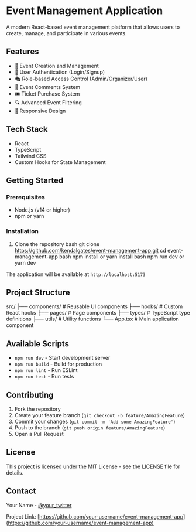 # Event Management Application

A modern React-based event management platform that allows users to create, manage, and participate in various events.

## Features

- 🎫 Event Creation and Management
- 👥 User Authentication (Login/Signup)
- 🎭 Role-based Access Control (Admin/Organizer/User)
- 💬 Event Comments System
- 🎟️ Ticket Purchase System
- 🔍 Advanced Event Filtering
- 📱 Responsive Design

## Tech Stack

- React
- TypeScript
- Tailwind CSS
- Custom Hooks for State Management

## Getting Started

### Prerequisites

- Node.js (v14 or higher)
- npm or yarn

### Installation

1. Clone the repository
   bash
   git clone https://github.com/kendalgates/event-management-app.git
   cd event-management-app
   bash
   npm install
   or
   yarn install
   bash
   npm run dev
   or
   yarn dev

The application will be available at `http://localhost:5173`

## Project Structure

src/
├── components/ # Reusable UI components
├── hooks/ # Custom React hooks
├── pages/ # Page components
├── types/ # TypeScript type definitions
├── utils/ # Utility functions
└── App.tsx # Main application component

## Available Scripts

- `npm run dev` - Start development server
- `npm run build` - Build for production
- `npm run lint` - Run ESLint
- `npm run test` - Run tests

## Contributing

1. Fork the repository
2. Create your feature branch (`git checkout -b feature/AmazingFeature`)
3. Commit your changes (`git commit -m 'Add some AmazingFeature'`)
4. Push to the branch (`git push origin feature/AmazingFeature`)
5. Open a Pull Request

## License

This project is licensed under the MIT License - see the [LICENSE](LICENSE) file for details.

## Contact

Your Name - [@your_twitter](https://twitter.com/your_twitter)

Project Link: [https://github.com/your-username/event-management-app](https://github.com/your-username/event-management-app)
